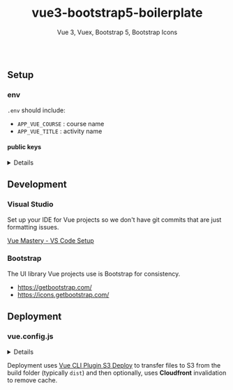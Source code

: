 <h1 align='center'>
vue3-bootstrap5-boilerplate
</h1>
<p align='center'>
Vue 3, Vuex, Bootstrap 5, Bootstrap Icons
</p>
<br><br>

## Setup

### env

`.env` should include:

* `APP_VUE_COURSE` : course name
* `APP_VUE_TITLE` : activity name


#### public keys
<details>
* `.env.development` should include your development public key.
* `.env.production` should include your production public key.

The above files are all tracked in git, and should never contain private credentials.

#### local files

`.env.local` will override `.env` values and will not be tracked by git.
</details>

## Development

### Visual Studio

Set up your IDE for Vue projects so we don't have git commits that are just formatting issues.

[Vue Mastery - VS Code Setup](https://www.vuemastery.com/courses/real-world-vue-js/optimizing-your-editor)

### Bootstrap

The UI library Vue projects use is Bootstrap for consistency.

* https://getbootstrap.com/
* https://icons.getbootstrap.com/

## Deployment

### vue.config.js
<details>

Deployment URLs have two components, one being the domain (subdomain.domain.tld) and the folder (project specific). By default, we use Amazon S3 for hosting.

Ex: `https://demo.oregonstate.education/example/`

In **vue.config.js** update the following values to include your **bucket**.

* `bucket`

In **vue.config.js** update the following values to include your **folder**.

* `publicPath`
* `pluginOptions.deployPath`
* `pluginOptions.cloudFrontMatcher`

`cloudfrontId` is per a specific bucket, so make sure your cloudFrontId you use is appropriate in case you have a different bucket than the default.
</details>

Deployment uses [Vue CLI Plugin S3 Deploy](https://github.com/multiplegeorges/vue-cli-plugin-s3-deploy) to transfer files to S3 from the build folder (typically `dist`) and then optionally, uses **Cloudfront** invalidation to remove cache.
